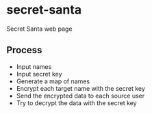 # secret-santa
Secret Santa web page

## Process
- Input names
- Input secret key
- Generate a map of names
- Encrypt each target name with the secret key
- Send the encrypted data to each source user
- Try to decrypt the data with the secret key
 